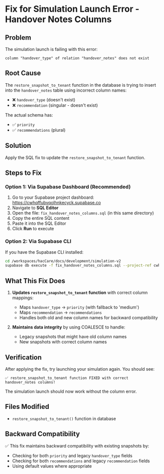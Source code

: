 # Fix for Simulation Launch Error - Handover Notes Columns

## Problem
The simulation launch is failing with this error:
```
column "handover_type" of relation "handover_notes" does not exist
```

## Root Cause
The `restore_snapshot_to_tenant` function in the database is trying to insert into the `handover_notes` table using incorrect column names:
- ❌ `handover_type` (doesn't exist)
- ❌ `recommendation` (singular - doesn't exist)

The actual schema has:
- ✅ `priority` 
- ✅ `recommendations` (plural)

## Solution
Apply the SQL fix to update the `restore_snapshot_to_tenant` function.

## Steps to Fix

### Option 1: Via Supabase Dashboard (Recommended)
1. Go to your Supabase project dashboard: https://cwhqffubvqolhnkecyck.supabase.co
2. Navigate to **SQL Editor**
3. Open the file: `fix_handover_notes_columns.sql` (in this same directory)
4. Copy the entire SQL content
5. Paste it into the SQL Editor
6. Click **Run** to execute

### Option 2: Via Supabase CLI
If you have the Supabase CLI installed:
```bash
cd /workspaces/hacCare/docs/development/simulation-v2
supabase db execute -f fix_handover_notes_columns.sql --project-ref cwhqffubvqolhnkecyck
```

## What This Fix Does
1. **Updates `restore_snapshot_to_tenant` function** with correct column mappings:
   - Maps `handover_type` → `priority` (with fallback to 'medium')
   - Maps `recommendation` → `recommendations`
   - Handles both old and new column names for backward compatibility

2. **Maintains data integrity** by using COALESCE to handle:
   - Legacy snapshots that might have old column names
   - New snapshots with correct column names

## Verification
After applying the fix, try launching your simulation again. You should see:
```
✅ restore_snapshot_to_tenant function FIXED with correct handover_notes columns!
```

The simulation launch should now work without the column error.

## Files Modified
- `restore_snapshot_to_tenant()` function in database

## Backward Compatibility
✅ This fix maintains backward compatibility with existing snapshots by:
- Checking for both `priority` and legacy `handover_type` fields
- Checking for both `recommendations` and legacy `recommendation` fields
- Using default values where appropriate
